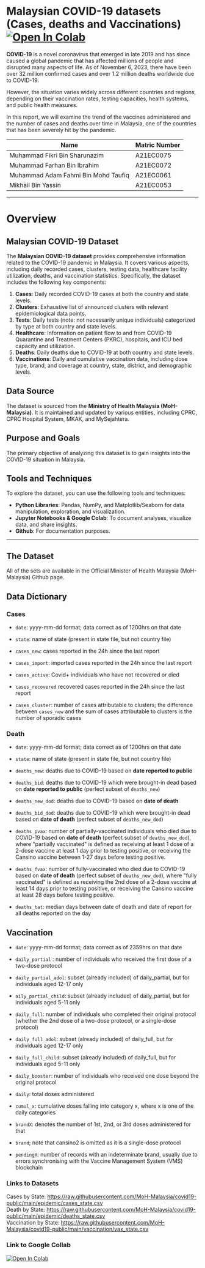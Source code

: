 # Malaysian COVID-19 datasets (Cases, deaths and Vaccinations) <a href="Pergolakan_Assignment_2_Case_Study_1.ipynb" target="_parent"><img src="https://colab.research.google.com/assets/colab-badge.svg" alt="Open In Colab"/></a>

**COVID-19** is a novel coronavirus that emerged in late 2019 and has since caused a global pandemic that has affected millions of people and disrupted many aspects of life. As of November 6, 2023, there have been over 32 million confirmed cases and over 1.2 million deaths worldwide due to COVID-19.

However, the situation varies widely across different countries and regions, depending on their vaccination rates, testing capacities, health systems, and public health measures.

In this report, we will examine the trend of the vaccines administered and the number of cases and deaths over time in Malaysia, one of the countries that has been severely hit by the pandemic.


|    Name           |           Matric Number       |                      
|-------------------|-------------------------------|
|Muhammad Fikri Bin Sharunazim    | A21EC0075       |
|Muhammad Farhan Bin Ibrahim|        A21EC0072      |
|Muhammad Adam Fahmi Bin Mohd Taufiq |A21EC0061|
|Mikhail Bin Yassin |A21EC0053                      |

---
# Overview
## Malaysian COVID-19 Dataset

The **Malaysian COVID-19 dataset** provides comprehensive information related to the COVID-19 pandemic in Malaysia. It covers various aspects, including daily recorded cases, clusters, testing data, healthcare facility utilization, deaths, and vaccination statistics. Specifically, the dataset includes the following key components:

1. **Cases**: Daily recorded COVID-19 cases at both the country and state levels.
2. **Clusters**: Exhaustive list of announced clusters with relevant epidemiological data points.
3. **Tests**: Daily tests (note: not necessarily unique individuals) categorized by type at both country and state levels.
4. **Healthcare**: Information on patient flow to and from COVID-19 Quarantine and Treatment Centers (PKRC), hospitals, and ICU bed capacity and utilization.
5. **Deaths**: Daily deaths due to COVID-19 at both country and state levels.
6. **Vaccinations**: Daily and cumulative vaccination data, including dose type, brand, and coverage at country, state, district, and demographic levels.

## Data Source

The dataset is sourced from the **Ministry of Health Malaysia (MoH-Malaysia)**. It is maintained and updated by various entities, including CPRC, CPRC Hospital System, MKAK, and MySejahtera.


## Purpose and Goals

The primary objective of analyzing this dataset is to gain insights into the COVID-19 situation in Malaysia.

## Tools and Techniques

To explore the dataset, you can use the following tools and techniques:

- **Python Libraries**: Pandas, NumPy, and Matplotlib/Seaborn for data manipulation, exploration, and visualization.
- **Jupyter Notebooks & Google Colab**: To document analyses, visualize data, and share insights.
- **Github**: For documentation purposes.

---


## The Dataset

All of the sets are available in the Official Minister of Health Malaysia (MoH-Malaysia) Github page.

## Data Dictionary
### Cases

- `date`: yyyy-mm-dd format; data correct as of 1200hrs on that date

- `state`: name of state (present in state file, but not country file)

- `cases_new`: cases reported in the 24h since the last report

- `cases_import`: imported cases reported in the 24h since the last report

- `cases_active`: Covid+ individuals who have not recovered or died

-  `cases_recovered` recovered cases reported in the 24h since the last report

- `cases_cluster`: number of cases attributable to clusters; the difference
between `cases_new` and the sum of cases attributable to clusters is the number of sporadic cases

### Death
- `date`: yyyy-mm-dd format; data correct as of 1200hrs on that date

- `state`: name of state (present in state file, but not country file)

- `deaths_new`: deaths due to COVID-19 based on **date reported to public**

- `deaths_bid`: deaths due to COVID-19 which were brought-in dead based on **date reported to public** (perfect subset of `deaths_new`)

- `deaths_new_dod`: deaths due to COVID-19 based on **date of death**

- `deaths_bid_dod`: deaths due to COVID-19 which were brought-in dead based on **date of death** (perfect subset of `deaths_new_dod`)

- `deaths_pvax`: number of partially-vaccinated individuals who died due to COVID-19 based on **date of death** (perfect subset of `deaths_new_dod`), where "partially vaccinated" is defined as receiving at least 1 dose of a 2-dose vaccine at least 1 day prior to testing positive, or receiving the Cansino vaccine between 1-27 days before testing positive.

- `deaths_fvax`: number of fully-vaccinated who died due to COVID-19 based on **date of death** (perfect subset of `deaths_new_dod`), where "fully vaccinated" is defined as receiving the 2nd dose of a 2-dose vaccine at least 14 days prior to testing positive, or receiving the Cansino vaccine at least 28 days before testing positive.

- `deaths_tat`: median days between date of death and date of report for all deaths reported on the day

## Vaccination
- `date`: yyyy-mm-dd format; data correct as of 2359hrs on that date

- `daily_partial` : number of individuals who received the first dose of a two-dose protocol

- `daily_partial_adol`: subset (already included) of daily_partial, but for individuals aged 12-17 only

- `aily_partial_child`: subset (already included) of daily_partial, but for individuals aged 5-11 only

- `daily_full`: number of individuals who completed their original protocol (whether the 2nd dose of a two-dose protocol, or a single-dose protocol)

- `daily_full_adol`: subset (already included) of daily_full, but for individuals aged 12-17 only

- `daily_full_child`: subset (already included) of daily_full, but for individuals aged 5-11 only

- `daily_booster`: number of individuals who received one dose beyond the original protocol

- `daily`: total doses administered

- `cumul_x`: cumulative doses falling into category x, where x is one of the daily categories
- `brandX`: denotes the number of 1st, 2nd, or 3rd doses administered for that

- `brand`; note that cansino2 is omitted as it is a single-dose protocol

- `pendingX`: number of records with an indeterminate brand, usually due to errors synchronising with the Vaccine Management System (VMS) blockchain

  
### Links to Datasets
Cases by State: https://raw.githubusercontent.com/MoH-Malaysia/covid19-public/main/epidemic/cases_state.csv  
Death by State: https://raw.githubusercontent.com/MoH-Malaysia/covid19-public/main/epidemic/deaths_state.csv  
Vaccination by State: https://raw.githubusercontent.com/MoH-Malaysia/covid19-public/main/vaccination/vax_state.csv

### Link to Google Collab
<a href="https://www.utm.my" target="_parent"><img src="https://colab.research.google.com/assets/colab-badge.svg" alt="Open In Colab"/></a>


